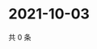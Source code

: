 # 2021-10-03

共 0 条

<!-- BEGIN WEIBO -->
<!-- 最后更新时间 Sun Oct 03 2021 20:21:13 GMT+0800 (China Standard Time) -->

<!-- END WEIBO -->
